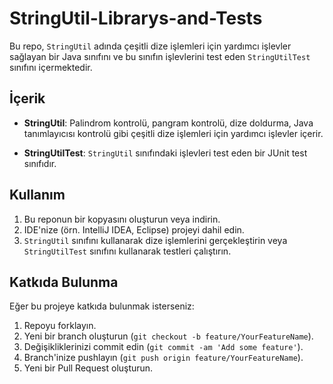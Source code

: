 # StringUtil-Librarys-and-Tests
Bu repo, `StringUtil` adında çeşitli dize işlemleri için yardımcı işlevler sağlayan bir Java sınıfını ve bu sınıfın işlevlerini test eden `StringUtilTest` sınıfını içermektedir.

## İçerik

- **StringUtil**: Palindrom kontrolü, pangram kontrolü, dize doldurma, Java tanımlayıcısı kontrolü gibi çeşitli dize işlemleri için yardımcı işlevler içerir.
  
- **StringUtilTest**: `StringUtil` sınıfındaki işlevleri test eden bir JUnit test sınıfıdır.

## Kullanım

1. Bu reponun bir kopyasını oluşturun veya indirin.
2. IDE'nize (örn. IntelliJ IDEA, Eclipse) projeyi dahil edin.
3. `StringUtil` sınıfını kullanarak dize işlemlerini gerçekleştirin veya `StringUtilTest` sınıfını kullanarak testleri çalıştırın.

## Katkıda Bulunma

Eğer bu projeye katkıda bulunmak isterseniz:

1. Repoyu forklayın.
2. Yeni bir branch oluşturun (`git checkout -b feature/YourFeatureName`).
3. Değişikliklerinizi commit edin (`git commit -am 'Add some feature'`).
4. Branch'inize pushlayın (`git push origin feature/YourFeatureName`).
5. Yeni bir Pull Request oluşturun.

